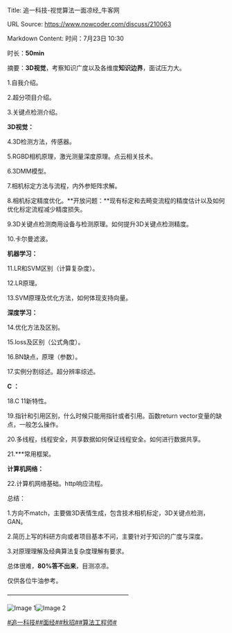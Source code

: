 Title: 追一科技-视觉算法一面凉经_牛客网

URL Source: https://www.nowcoder.com/discuss/210063

Markdown Content:
时间：7月23日 10:30

时长：**5****0****min**

摘要：**3D视觉**，考察知识广度以及各维度**知识边界**，面试压力大。

1.自我介绍。

2.超分项目介绍。

3.关键点检测介绍。

**3D视觉：**

4.3D检测方法，传感器。

5.RGBD相机原理，激光测量深度原理。点云相关技术。

6.3DMM模型。

7.相机标定方法与流程，内外参矩阵求解。

8.相机标定精度优化。**开放问题：**现有标定和去畸变流程的精度估计以及如何优化标定流程减少精度损失。

9.3D关键点检测商用设备与检测原理。如何提升3D关键点检测精度。

10.卡尔曼滤波。

**机器学习：**

11.LR和SVM区别（计算复杂度）。

12.LR原理。

13.SVM原理及优化方法，如何体现支持向量。

**深度学习：**

14.优化方法及区别。

15.loss及区别（公式角度）。

16.BN缺点，原理（参数）。

17.实例分割综述。超分辨率综述。

**C ：**

18.C 11新特性。

19.指针和引用区别，什么时候只能用指针或者引用。函数return vector变量的缺点，一般怎么操作。

20.多线程，线程安全，共享数据如何保证线程安全。如何进行数据共享。

21.\*\*\*常用框架。

**计算机网络：**

22.计算机网络基础。http响应流程。

总结：

1.方向不match，主要做3D表情生成，包含技术相机标定，3D关键点检测，GAN。

2.简历上写的科研方向或者项目基本不问，主要针对于知识的广度与深度。

3.对原理理解及经典算法复杂度理解有要求。

总体很难，**80%答不出来**，目测凉凉。

仅供各位牛油参考。

————————————————————

![Image 1](https://uploadfiles.nowcoder.com/images/20191018/63_1571399293050_586E508F161F26CE94633729AC56C602)![Image 2](https://uploadfiles.nowcoder.com/images/20191018/63_1571398983749_602E8F042F463DC47EBFDF6A94ED5A6D)

  

[#追一科技#](https://www.nowcoder.com/enterprise/1066/discussion)[#面经#](https://www.nowcoder.com/creation/subject/928d551be73f40db82c0ed83286c8783)[#秋招#](https://www.nowcoder.com/creation/subject/002d6ce4eab1487f9cae3241b5322732)[#算法工程师#](https://www.nowcoder.com/creation/subject/146d543971d045ba84b4b8a4dd573fff)
